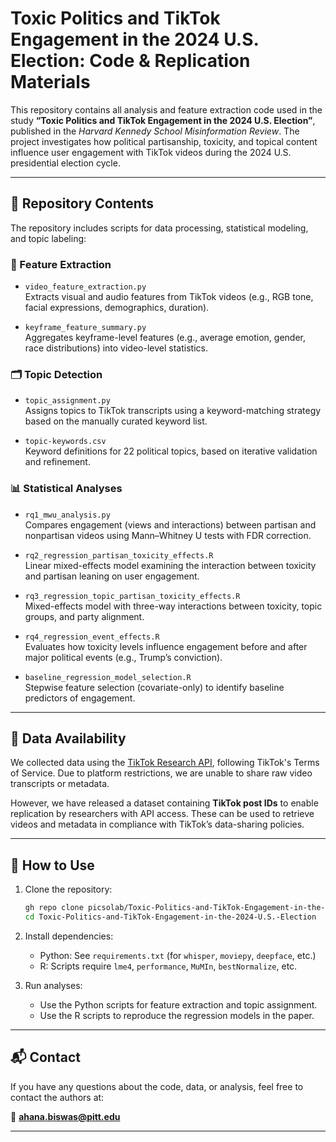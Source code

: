 
# Toxic Politics and TikTok Engagement in the 2024 U.S. Election: Code & Replication Materials

This repository contains all analysis and feature extraction code used in the study **“Toxic Politics and TikTok Engagement in the 2024 U.S. Election”**, published in the *Harvard Kennedy School Misinformation Review*. The project investigates how political partisanship, toxicity, and topical content influence user engagement with TikTok videos during the 2024 U.S. presidential election cycle.

---

## 📂 Repository Contents

The repository includes scripts for data processing, statistical modeling, and topic labeling:

### 🧠 Feature Extraction

- `video_feature_extraction.py`  
  Extracts visual and audio features from TikTok videos (e.g., RGB tone, facial expressions, demographics, duration).

- `keyframe_feature_summary.py`  
  Aggregates keyframe-level features (e.g., average emotion, gender, race distributions) into video-level statistics.

### 🗂 Topic Detection

- `topic_assignment.py`  
  Assigns topics to TikTok transcripts using a keyword-matching strategy based on the manually curated keyword list.

- `topic-keywords.csv`  
  Keyword definitions for 22 political topics, based on iterative validation and refinement.

### 📊 Statistical Analyses

- `rq1_mwu_analysis.py`  
  Compares engagement (views and interactions) between partisan and nonpartisan videos using Mann–Whitney U tests with FDR correction.

- `rq2_regression_partisan_toxicity_effects.R`  
  Linear mixed-effects model examining the interaction between toxicity and partisan leaning on user engagement.

- `rq3_regression_topic_partisan_toxicity_effects.R`  
  Mixed-effects model with three-way interactions between toxicity, topic groups, and party alignment.

- `rq4_regression_event_effects.R`  
  Evaluates how toxicity levels influence engagement before and after major political events (e.g., Trump’s conviction).

- `baseline_regression_model_selection.R`  
  Stepwise feature selection (covariate-only) to identify baseline predictors of engagement.

---

## 📁 Data Availability

We collected data using the [TikTok Research API](https://developers.tiktok.com/products/research-api/), following TikTok's Terms of Service. Due to platform restrictions, we are unable to share raw video transcripts or metadata.

However, we have released a dataset containing **TikTok post IDs** to enable replication by researchers with API access. These can be used to retrieve videos and metadata in compliance with TikTok’s data-sharing policies.

---

## 🔧 How to Use

1. Clone the repository:
   ```bash
   gh repo clone picsolab/Toxic-Politics-and-TikTok-Engagement-in-the-2024-U.S.-Election
   cd Toxic-Politics-and-TikTok-Engagement-in-the-2024-U.S.-Election
   ```

2. Install dependencies:
   - Python: See `requirements.txt` (for `whisper`, `moviepy`, `deepface`, etc.)
   - R: Scripts require `lme4`, `performance`, `MuMIn`, `bestNormalize`, etc.

3. Run analyses:
   - Use the Python scripts for feature extraction and topic assignment.
   - Use the R scripts to reproduce the regression models in the paper.

---

## 📬 Contact

If you have any questions about the code, data, or analysis, feel free to contact the authors at:

📧 **ahana.biswas@pitt.edu**

---

<!-- ## 📜 Citation

If you use this code or dataset, please cite:

[TBA] -->
